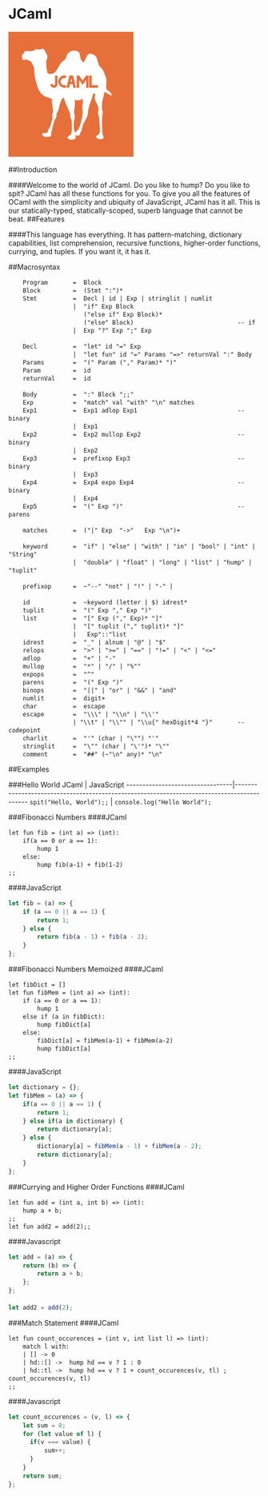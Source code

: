 # JCaml
<p><img src="Logos/jcaml.png" width="250" height="250"></p>

##Introduction

####Welcome to the world of JCaml. Do you like to hump? Do you like to spit? JCaml has all these functions for you. To give you all the features of OCaml with the simplicity and ubiquity of JavaScript, JCaml has it all. This is our statically-typed, statically-scoped, superb language that cannot be beat.
##Features

####This language has everything. It has pattern-matching, dictionary capabilities, list comprehension, recursive functions, higher-order functions, currying, and tuples. If you want it, it has it.

##Macrosyntax

```
    Program       =  Block
    Block         =  (Stmt ":")*
    Stmt          =  Decl | id | Exp | stringlit | numlit
                  |  "if" Exp Block
                     ("else if" Exp Block)*
                     ("else" Block)                             -- if
                  |  Exp "?" Exp ";" Exp

    Decl          =  "let" id "=" Exp
                  |  "let fun" id "=" Params "=>" returnVal ":" Body
    Params        =  "(" Param ("," Param)* ")"
    Param         =  id 
    returnVal     =  id

    Body          =  ":" Block ";;"
    Exp           =  "match" val "with" "\n" matches
    Exp1          =  Exp1 adlop Exp1                            -- binary
                  |  Exp1
    Exp2          =  Exp2 mullop Exp2                           -- binary
                  |  Exp2 
    Exp3          =  prefixop Exp3                              -- binary 
                  |  Exp3
    Exp4          =  Exp4 expo Exp4                             -- binary 
                  |  Exp4 
    Exp5          =  "(" Exp ")"                                -- parens

    matches       =  ("|" Exp  "->"   Exp "\n")+

    keyword       =  "if" | "else" | "with" | "in" | "bool" | "int" | "String"
                  |  "double" | "float" | "long" | "list" | "hump" | "tuplit" 

    prefixop      =  ~"--" "not" | "!" | "-" |

    id            =  ~keyword (letter | $) idrest*
    tuplit        =  "(" Exp "," Exp ")"
    list          =  "[" Exp ("," Exp)* "]"
                  |  "[" tuplit ("," tuplit)* "]"
                  |   Exp"::"list
    idrest        =  "_" | alnum | "@" | "$"
    relops        =  ">" | ">=" | "==" | "!=" | "<" | "<="
    adlop         =  "+" | "-"
    mullop        =  "*" | "/" | "%""
    expops        =  "^"
    parens        =  "(" Exp ")"
    binops        =  "||" | "or" | "&&" | "and"
    numlit        =  digit+
    char          =  escape
    escape        =  "\\\" | "\\n" | "\\'" 
                  | "\\t" | "\\"" | "\\u{" hexDigit*4 "}"       -- codepoint
    charlit       =  "'" (char | "\"") "'"
    stringlit     =  "\"" (char | "\'")* "\""
    comment       =  "##" (~"\n" any)* "\n"
```

##Examples


###Hello World
JCaml                            | JavaScript
---------------------------------|-------------------------------------------------------------------------------------------
`spit("Hello, World");;`         | `console.log("Hello World");`

###Fibonacci Numbers
####JCaml
```
let fun fib = (int a) => (int):
    if(a == 0 or a == 1):
        hump 1
    else:
        hump fib(a-1) + fib(1-2)
;;
```

####JavaScript
```javascript
let fib = (a) => {
    if (a == 0 || a == 1) {
        return 1;
    } else {
        return fib(a - 1) + fib(a - 2);
    }
};
```

###Fibonacci Numbers Memoized
####JCaml
```
let fibDict = []
let fun fibMem = (int a) => (int):
    if (a == 0 or a == 1):
        hump 1
    else if (a in fibDict):
        hump fibDict[a]
    else:
        fibDict[a] = fibMem(a-1) + fibMem(a-2)
        hump fibDict[a]
;;
```

####JavaScript
```javascript
let dictionary = {};
let fibMem = (a) => {
    if(a == 0 || a == 1) {
        return 1;
    } else if(a in dictionary) {
        return dictionary[a];
    } else {
        dictionary[a] = fibMem(a - 1) + fibMem(a - 2);
        return dictionary[a];
    }
};
```

###Currying and Higher Order Functions
####JCaml
```
let fun add = (int a, int b) => (int):
    hump a + b;
;;
let fun add2 = add(2);;

```
####Javascript
```javascript
let add = (a) => {
    return (b) => {
        return a + b;
    };
};

let add2 = add(2);

```


###Match Statement
####JCaml
```
let fun count_occurences = (int v, int list l) => (int):
    match l with:
    | [] -> 0
    | hd::[] ->  hump hd == v ? 1 : 0
    | hd::tl ->  hump hd == v ? 1 + count_occurences(v, tl) ; count_occurences(v, tl)
;;

```
####Javascript
```javascript
let count_occurences = (v, l) => {
    let sum = 0;
    for (let value of l) {
      if(v === value) {
          sum++;
      }
    }
    return sum;
};

```
